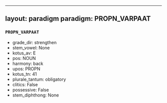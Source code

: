 
---
layout: paradigm
paradigm: PROPN_VARPAAT
---
### ` PROPN_VARPAAT `


* grade_dir: strengthen
* stem_vowel: None
* kotus_av: E
* pos: NOUN
* harmony: back
* upos: PROPN
* kotus_tn: 41
* plurale_tantum: obligatory
* clitics: False
* possessive: False
* stem_diphthong: None
